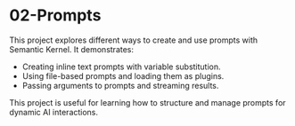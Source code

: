 # 02-Prompts

This project explores different ways to create and use prompts with Semantic Kernel. It demonstrates:

- Creating inline text prompts with variable substitution.
- Using file-based prompts and loading them as plugins.
- Passing arguments to prompts and streaming results.

This project is useful for learning how to structure and manage prompts for dynamic AI interactions.